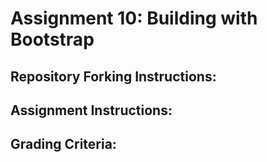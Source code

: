 # Assignment 10: Building with Bootstrap

## Repository Forking Instructions:
<!-- 1. Go to the "assignment10" repository on the CWEB121 GitHub page. Assignment instructions are in the readme below. -->
<!-- 2. Click "Fork" to fork this repository into your own account. -->
<!-- 3. Open the GitHub app and clone the forked repo to your computer. -->
<!-- 4. On your computer, edit the "editme.html" file you just cloned. Complete the assignment per the instructions. -->
<!-- 5. Once the assignment is completed, go back to the GitHub app. Commit and sync your changes back to GitHub. -->
<!-- 6. Go back to the GitHub website, and go to the forked version of the "assignment10" repo on your account page (NOT the CWEB121 page). Click "Pull Requests," then "New pull request," then "Create pull request." You're done! -->


## Assignment Instructions:
<!-- 1. Open the "editme.html" file. You'll see that this file has already been configured to use all Bootstrap CSS and JS. All Bootstrap documentation can be found at http://getbootstrap.com/. -->
<!-- 2. Using the Bootstrap grid system, create a full-width header, a four-column left sidebar, an eight-column right content area, and a full-width footer. Grid documentation can be found at http://getbootstrap.com/css/#grid. -->
<!-- 3. Add any two Bootstrap components to your page. Feel free to add whatever you'd like, so long as it's made with Bootstrap. Component documentation can be found at http://getbootstrap.com/components/. If necessary, add JavaScript, which is documented at http://getbootstrap.com/javascript/. -->
<!-- 4. Make sure your HTML validates. -->
<!-- 5. Submit the completed project via GitHub pull request before the beginning of class on 11/19/14. -->

## Grading Criteria:
<!-- 1. A header, sidebar, content area and footer, built using Bootstrap's grid: 4pts. -->
<!-- 2. Two functioning components, built using one of Boostrap's components: 4pts. -->
<!-- 3. Validated markup turned in on time via a GitHub pull request: 2pt. -->